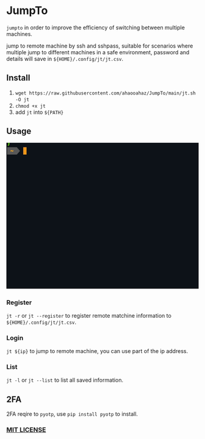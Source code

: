 # JumpTo

`jumpto` in order to improve the efficiency of switching between multiple machines.

jump to remote machine by ssh and sshpass, suitable for scenarios where multiple jump to different machines in a safe environment, password and details will save in `${HOME}/.config/jt/jt.csv`.

## Install

1. `wget https://raw.githubusercontent.com/ahaooahaz/JumpTo/main/jt.sh -O jt`
2. `chmod +x jt`
3. add `jt` into `${PATH}`

## Usage

![example](/example.gif)

### Register

`jt -r` or `jt --register` to register remote matchine information to `${HOME}/.config/jt/jt.csv`.

### Login

`jt ${ip}` to jump to remote machine, you can use part of the ip address.

### List

`jt -l` or `jt --list` to list all saved information.

## 2FA

2FA reqire to `pyotp`, use `pip install pyotp` to install.

### [MIT LICENSE](LICENSE)
